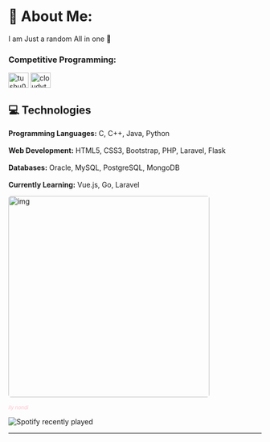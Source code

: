 # 🙈 About Me:
I am Just a random All in one 🐣

<h3 align="left">Competitive Programming:</h3>
<p align="left">
<a href="https://codeforces.com/profile/tushu06" target="blank"><img align="center" src="https://raw.githubusercontent.com/rahuldkjain/github-profile-readme-generator/master/src/images/icons/Social/codeforces.svg" alt="tushu06" height="30" width="40" /></a>
<a href="https://www.leetcode.com/cloudytushu" target="blank"><img align="center" src="https://raw.githubusercontent.com/rahuldkjain/github-profile-readme-generator/master/src/images/icons/Social/leet-code.svg" alt="cloudytushu" height="30" width="40" /></a>
</p>

## 💻 Technologies

**Programming Languages:** C, C++, Java, Python  
<br>
**Web Development:** HTML5, CSS3, Bootstrap, PHP, Laravel, Flask  
<br>
**Databases:** Oracle, MySQL, PostgreSQL, MongoDB  
<br>
**Currently Learning:** Vue.js, Go, Laravel
<br/>

<body>
  <img
    src="https://gifsec.com/wp-content/uploads/2022/11/matching-anime-gif-10.gif"
    alt="img"
    style="border-radius: 5px"
    width="400px"
  />

  <i
    class="text"
    style="color: pink;font-size: 10px;cursor: pointer;">ily nondi</i>
</body>

![Spotify recently played](https://spotify-recently-played-readme.vercel.app/api?user=lqekgwephi3qqwg4n0qgk8cp1&count=1)

---
